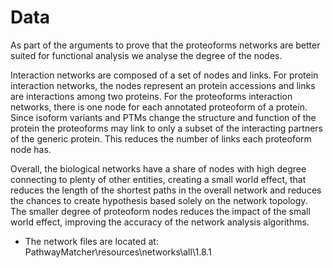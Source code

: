 # Data

As part of the arguments to prove that the proteoforms networks are better suited for functional
analysis we analyse the degree of the nodes.

Interaction networks are composed of a set of nodes and links.
For protein interaction networks, the nodes represent an protein accessions and links are interactions among two proteins.
For the proteoforms interaction networks, there is one node for each annotated proteoform of a protein. Since isoform variants and
PTMs change the structure and function of the protein the proteoforms may link to only a subset of the interacting partners of
the generic protein. This reduces the number of links each proteoform node has.

Overall, the biological networks have a share of nodes with high degree connecting to plenty of other entities, creating a 
small world effect, that reduces the length of the shortest paths in the overall network and reduces the chances to create hypothesis
based solely on the network topology. The smaller degree of proteoform nodes reduces the impact of the small world effect, improving
the accuracy of the network analysis algorithms.

* The network files are located at: PathwayMatcher\resources\networks\all\1.8.1
